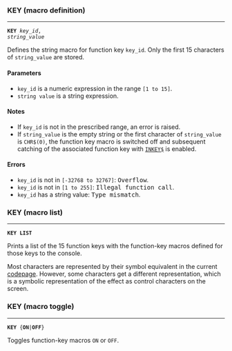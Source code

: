 ### KEY (macro definition)
***
<code><b>KEY</b> <var>key_id</var>, <var>string_value</var></code>

Defines the string macro for function key `key_id`. Only the first 15 characters
of `string_value` are stored.

#### Parameters
* `key_id` is a numeric expression in the range `[1 to 15]`.
* `string value` is a string expression.

#### Notes
* If `key_id` is not in the prescribed range, an error is raised.
* If `string_value` is the empty string or the first character of `string_value` is
  `CHR$(0)`, the function key macro is switched off and subsequent catching of the  associated function key with [`INKEY$`](INKEYS) is enabled.

#### Errors
* `key_id` is not in `[-32768 to 32767]`: <samp>Overflow</samp>.
* `key_id` is not in `[1 to 255]`: <samp>Illegal function call</samp>.
* `key_id` has a string value: <samp>Type mismatch</samp>.

### KEY (macro list)
***
<code><b>KEY LIST</b></code>

Prints a list of the 15 function keys with the function-key macros defined for
those keys to the console.

Most characters are represented by their symbol equivalent in the current
[codepage](codepage). However, some characters get a different representation, which is a symbolic representation of the effect as control characters on the screen.


### KEY (macro toggle)
***
<code><b>KEY</b> {<b>ON</b>|<b>OFF</b>}</b></code>

Toggles function-key macros `ON` or `OFF`.




